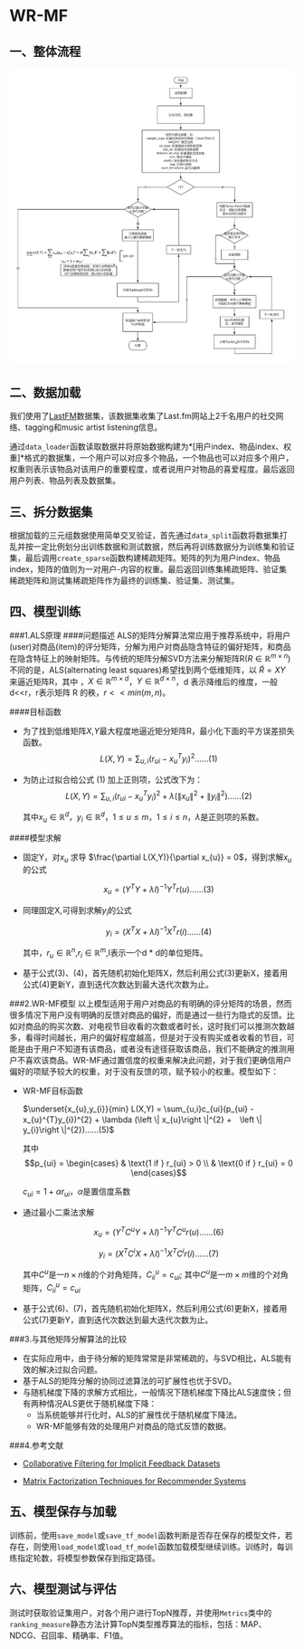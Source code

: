 # WR-MF

## 一、整体流程

![WR-MF](./img/WR-MF.jpg)

## 二、数据加载

我们使用了[LastFM](https://grouplens.org/datasets/hetrec-2011/)数据集，该数据集收集了Last.fm网站上2千名用户的社交网络、tagging和music artist listening信息。

通过`data_loader`函数读取数据并将原始数据构建为*[用户index、物品index、权重]*格式的数据集，一个用户可以对应多个物品，一个物品也可以对应多个用户，权重则表示该物品对该用户的重要程度，或者说用户对物品的喜爱程度。最后返回用户列表、物品列表及数据集。

## 三、拆分数据集

根据加载的三元组数据使用简单交叉验证，首先通过`data_split`函数将数据集打乱并按一定比例划分出训练数据和测试数据，然后再将训练数据分为训练集和验证集，最后调用`create_sparse`函数构建稀疏矩阵。矩阵的列为用户index、物品index，矩阵的值则为一对用户-内容的权重。最后返回训练集稀疏矩阵、验证集稀疏矩阵和测试集稀疏矩阵作为最终的训练集、验证集、测试集。

## 四、模型训练

###1.ALS原理
####问题描述
ALS的矩阵分解算法常应用于推荐系统中，将用户(user)对商品(item)的评分矩阵，分解为用户对商品隐含特征的偏好矩阵，和商品在隐含特征上的映射矩阵。与传统的矩阵分解SVD方法来分解矩阵R($R\in \mathbb{R}^{m\times n}$)不同的是，ALS(alternating least squares)希望找到两个低维矩阵，以 $\tilde{R} = XY$ 来逼近矩阵R，其中 ，$X\in \mathbb{R}^{m\times d}$，$Y\in \mathbb{R}^{d\times n}$，d 表示降维后的维度，一般 d<<r，r表示矩阵 R 的秩，$r<<min(m,n)$。

####目标函数

 - 为了找到低维矩阵$X$,$Y$最大程度地逼近矩分矩阵R，最小化下面的平方误差损失函数。
    $$L(X,Y) = \sum_{u,i}(r_{ui} - x_{u}^{T}y_{i})^{2}......(1)​$$    

 - 为防止过拟合给公式 (1) 加上正则项，公式改下为：
    $$L(X,Y) = \sum_{u,i}(r_{ui} - x_{u}^{T}y_{i})^{2} + \lambda (\left \|  x_{u}\right \|^{2} +　\left \|  y_{i}\right \|^{2})......(2)​$$

    其中$x_{u}\in \mathbb{R}^{d}，y_{i}\in \mathbb{R}^{d}​$，$1\leqslant u\leqslant m​$，$1\leqslant i\leqslant n​$，$\lambda​$是正则项的系数。

####模型求解
 - 固定Y，对$x_{u}$ 求导 $\frac{\partial L(X,Y)}{\partial x_{u}} = 0$，得到求解$x_{u}$的公式

    $$x_{u} = (Y^{T}Y + \lambda I )^{-1}Y^{T}r(u)......(3)$$ 


 - 同理固定X,可得到求解$y_{i}​$的公式

    $$y_{i} = (X^{T}X + \lambda I )^{-1}X^{T}r(i)......(4)$$


    其中，$r_{u}\in \mathbb{R}^{n}​$,$r_{i}\in \mathbb{R}^{m}​$,I表示一个d * d的单位矩阵。

 - 基于公式(3)、(4)，首先随机初始化矩阵X，然后利用公式(3)更新X，接着用公式(4)更新Y，直到迭代次数达到最大迭代次数为止。


###2.WR-MF模型
以上模型适用于用户对商品的有明确的评分矩阵的场景，然而很多情况下用户没有明确的反馈对商品的偏好，而是通过一些行为隐式的反馈。比如对商品的购买次数、对电视节目收看的次数或者时长，这时我们可以推测次数越多，看得时间越长，用户的偏好程度越高，但是对于没有购买或者收看的节目，可能是由于用户不知道有该商品，或者没有途径获取该商品，我们不能确定的推测用户不喜欢该商品。WR-MF通过置信度的权重来解决此问题，对于我们更确信用户偏好的项赋予较大的权重，对于没有反馈的项，赋予较小的权重。模型如下：

- WR-MF目标函数

    $\underset{x_{u},y_{i}}{min} L(X,Y) = \sum_{u,i}c_{ui}(p_{ui} - x_{u}^{T}y_{i})^{2} + \lambda (\left \|  x_{u}\right \|^{2} +　\left \|  y_{i}\right \|^{2})......(5)$

    其中
    $$p_{ui} = 
    \begin{cases}
    & \text{1 if }  r_{ui} > 0 \\ 
    & \text{0 if }  r_{ui} = 0
    \end{cases}​$$

    $c_{ui} = 1 + \alpha r_{ui}$，$\alpha$是置信度系数

- 通过最小二乘法求解

    $$x_{u} = (Y^{T}C^{u}Y + \lambda I )^{-1}Y^{T}C^{u}r(u)......(6)$$

    $$y_{i} = (X^{T}C^{i}X + \lambda I )^{-1}X^{T}C^{i}r(i)......(7)$$

    其中$C^{u}$是一$n\times n$维的个对角矩阵，$C_{ii}^{u} = c_{ui}$; 其中$C^{u}$是一$m\times m$维的个对角矩阵，$C_{ii}^{u} = c_{ui}$

- 基于公式(6)、(7)，首先随机初始化矩阵X，然后利用公式(6)更新X，接着用公式(7)更新Y，直到迭代次数达到最大迭代次数为止。


###3.与其他矩阵分解算法的比较
 - 在实际应用中，由于待分解的矩阵常常是非常稀疏的，与SVD相比，ALS能有效的解决过拟合问题。
 - 基于ALS的矩阵分解的协同过滤算法的可扩展性也优于SVD。
 - 与随机梯度下降的求解方式相比，一般情况下随机梯度下降比ALS速度快；但有两种情况ALS更优于随机梯度下降：
    - 当系统能够并行化时，ALS的扩展性优于随机梯度下降法。
    - WR-MF能够有效的处理用户对商品的隐式反馈的数据。

###4.参考文献
 - [Collaborative Filtering for Implicit Feedback Datasets](http://ieeexplore.ieee.org/xpl/articleDetails.jsp?arnumber=4781121)

 - [Matrix Factorization Techniques for Recommender Systems](http://rakaposhi.eas.asu.edu/cse494/lsi-for-collab-filtering.pdf)

## 五、模型保存与加载

训练前，使用`save_model`或`save_tf_model`函数判断是否存在保存的模型文件，若存在，则使用`load_model`或`load_tf_model`函数加载模型继续训练。训练时，每训练指定轮数，将模型参数保存到指定路径。

## 六、模型测试与评估

测试时获取验证集用户，对各个用户进行TopN推荐，并使用`Metrics`类中的`ranking_measure`静态方法计算TopN类型推荐算法的指标，包括：MAP、NDCG、召回率、精确率、F1值。